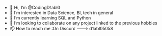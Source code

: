 - 👋 Hi, I’m @CodingD1abl0
- 👀 I’m interested in Data Science, BI, tech in general
- 🌱 I’m currently learning SQL and Python
- 💞️ I’m looking to collaborate on any project linked to the previous hobbies
- 📫 How to reach me :On Discord ---> d1abl05058

<!---
CodingD1abl0/CodingD1abl0 is a ✨ special ✨ repository because its `README.md` (this file) appears on your GitHub profile.
You can click the Preview link to take a look at your changes.
--->

